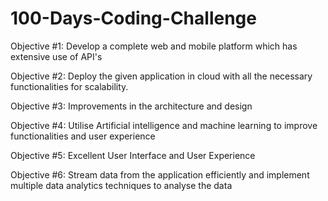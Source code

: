 # 100-Days-Coding-Challenge

Objective #1:
Develop a complete web and mobile platform which has extensive use of API's

Objective #2:
Deploy the given application in cloud with all the necessary functionalities for scalability.

Objective #3:
Improvements in the architecture and design

Objective #4:
Utilise Artificial intelligence and machine learning to improve functionalities and user experience

Objective #5:
Excellent User Interface and User Experience

Objective #6:
Stream data from the application efficiently and implement multiple data analytics techniques to analyse the data